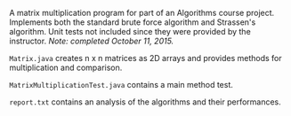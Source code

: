 A matrix multiplication program for part of an Algorithms course project. Implements both the standard brute force algorithm and Strassen's algorithm. Unit tests not included since they were provided by the instructor. *Note: completed October 11, 2015.*

`Matrix.java` creates n x n matrices as 2D arrays and provides methods for multiplication and comparison.

`MatrixMultiplicationTest.java` contains a main method test.

`report.txt` contains an analysis of the algorithms and their performances.